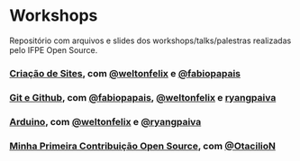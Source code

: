 # Workshops
Repositório com arquivos e slides dos workshops/talks/palestras realizadas pelo IFPE Open Source.

### [Criação de Sites](https://github.com/ifpeopensource/workshops/tree/main/Cria%C3%A7%C3%A3o%20de%20sites), com [@weltonfelix](https://github.com/weltonfelix) e [@fabiopapais](https://github.com/fabiopapais)

### [Git e Github](https://github.com/ifpeopensource/workshops/tree/main/Git%20e%20GitHub), com [@fabiopapais](https://github.com/fabiopapais), [@weltonfelix](https://github.com/weltonfelix) e [ryangpaiva](https://github.com/ryangpaiva)

### [Arduino](https://github.com/ifpeopensource/workshops/tree/main/Arduino), com [@weltonfelix](https://github.com/weltonfelix) e [@ryangpaiva](https://github.com/ryangpaiva)

### [Minha Primeira Contribuição Open Source](https://github.com/ifpeopensource/workshops/tree/main/Minha%20Primeira%20Contribui%C3%A7%C3%A3o%20Open%20Source), com [@OtacilioN](https://github.com/OtacilioN)
